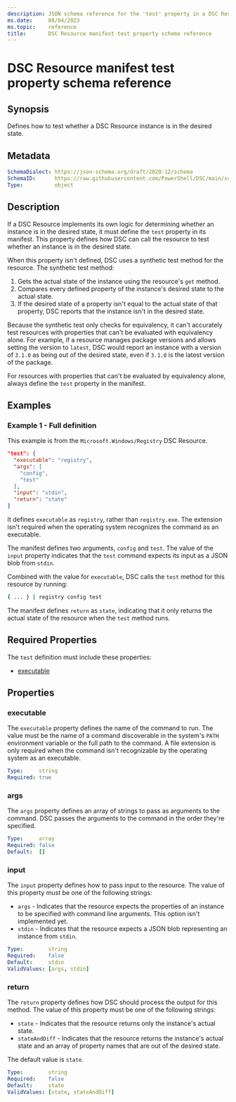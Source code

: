 ```yaml
---
description: JSON schema reference for the 'test' property in a DSC Resource manifest
ms.date:     08/04/2023
ms.topic:    reference
title:       DSC Resource manifest test property schema reference
---
```


# DSC Resource manifest test property schema reference

## Synopsis

Defines how to test whether a DSC Resource instance is in the desired state.

## Metadata

```yaml
SchemaDialect: https://json-schema.org/draft/2020-12/schema
SchemaID:      https://raw.githubusercontent.com/PowerShell/DSC/main/schemas/2023/08/resource/manifest.test.json
Type:          object
```

## Description

If a DSC Resource implements its own logic for determining whether an instance is in the desired
state, it must define the `test` property in its manifest. This property defines how DSC can call
the resource to test whether an instance is in the desired state.

When this property isn't defined, DSC uses a synthetic test method for the resource. The synthetic
test method:

1. Gets the actual state of the instance using the resource's `get` method.
1. Compares every defined property of the instance's desired state to the actual state.
1. If the desired state of a property isn't equal to the actual state of that property, DSC reports
   that the instance isn't in the desired state.

Because the synthetic test only checks for equivalency, it can't accurately test resources with
properties that can't be evaluated with equivalency alone. For example, if a resource manages
package versions and allows setting the version to `latest`, DSC would report an instance with a
version of `3.1.0` as being out of the desired state, even if `3.1.0` is the latest version of the
package.

For resources with properties that can't be evaluated by equivalency alone, always define the
`test` property in the manifest.

## Examples

### Example 1 - Full definition

This example is from the `Microsoft.Windows/Registry` DSC Resource.

```json
"test": {
  "executable": "registry",
  "args": [
    "config",
    "test"
  ],
  "input": "stdin",
  "return": "state"
}
```

It defines `executable` as `registry`, rather than `registry.exe`. The extension isn't required
when the operating system recognizes the command as an executable.

The manifest defines two arguments, `config` and `test`. The value of the `input` property
indicates that the `test` command expects its input as a JSON blob from `stdin`.

Combined with the value for `executable`, DSC calls the `test` method for this resource by running:

```sh
{ ... } | registry config test
```

The manifest defines `return` as `state`, indicating that it only returns the actual state of the
resource when the `test` method runs.

## Required Properties

The `test` definition must include these properties:

- [executable](#executable)

## Properties

### executable

The `executable` property defines the name of the command to run. The value must be the name of a
command discoverable in the system's `PATH` environment variable or the full path to the command. A
file extension is only required when the command isn't recognizable by the operating system as an
executable.

```yaml
Type:     string
Required: true
```

### args

The `args` property defines an array of strings to pass as arguments to the command. DSC passes the
arguments to the command in the order they're specified.

```yaml
Type:     array
Required: false
Default:  []
```

### input

The `input` property defines how to pass input to the resource. The value of this property must
be one of the following strings:

- `args` - Indicates that the resource expects the properties of an instance to be specified
  with command line arguments. This option isn't implemented yet.
- `stdin` - Indicates that the resource expects a JSON blob representing an instance from
  `stdin`.

```yaml
Type:        string
Required:    false
Default:     stdin
ValidValues: [args, stdin]
```

### return

The `return` property defines how DSC should process the output for this method. The value of this
property must be one of the following strings:

- `state` - Indicates that the resource returns only the instance's actual state.
- `stateAndDiff` - Indicates that the resource returns the instance's actual state and an array of
  property names that are out of the desired state.

The default value is `state`.

```yaml
Type:        string
Required:    false
Default:     state
ValidValues: [state, stateAndDiff]
```
